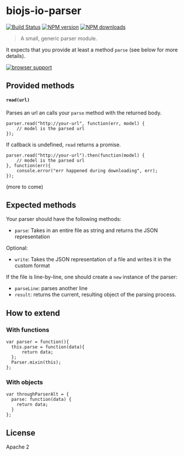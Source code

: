 biojs-io-parser
===============

[![Build Status](https://travis-ci.org/biojs/biojs-io-parser.svg?branch=master)](https://travis-ci.org/biojs/biojs-io-parser)
[![NPM version](http://img.shields.io/npm/v/biojs-io-parser.svg)](https://www.npmjs.org/package/biojs-io-parser)
[![NPM downloads](http://img.shields.io/npm/dm/biojs-io-parser.svg)](https://www.npmjs.org/package/biojs-io-parser)


> A small, generic parser module.

It expects that you provide at least a method `parse` (see below for more details).

[![browser support](https://ci.testling.com/biojs/biojs-io-parser.png)
](https://ci.testling.com/biojs/biojs-io-parser)

Provided methods
---------------

#### `read(url)`

Parses an url an calls your `parse` method with the returned body.

```
parser.read("http://your-url", function(err, model) {
	// model is the parsed url
});
```
If callback is undefined, `read` returns a promise.

```
parser.read("http://your-url").then(function(model) {
	// model is the parsed url
}, function(err){
	console.error("err happened during downloading", err);
});
```
 
(more to come)

Expected methods
----------------

Your parser should have the following methods:

* `parse`: Takes in an entire file as string and returns the JSON representation

Optional:

* `write`: Takes the JSON representation of a file and writes it in the custom format

If the file is line-by-line, one should create a `new` instance of the parser:

* `parseLine`: parses another line
* `result`: returns the current, resulting object of the parsing process.

How to extend
-------------

### With functions

```
var parser = function(){
  this.parse = function(data){
      return data;
  };
  Parser.mixin(this);
};
```



### With objects

```
var throughParserAlt = {
  parse: function(data) {
    return data;
  }
};
``` 


License
-------

Apache 2
